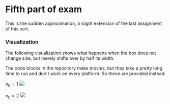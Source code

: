 # Fifth part of exam
This is the sudden approximation, a slight extension of the last assignment of this sort.

### Visualization
The following visualization shows what happens when the box does not change size, but merely shifts over by half its width. 

The code blocks in the repository make movies, but they take a pretty long time to run and don't work on every platform. So these are provided instead.  

$n_0 = 1$
![](suddengif_n0_eq_1.gif)

$n_0 = 2$
![](suddengif_n0_eq_2.gif)
